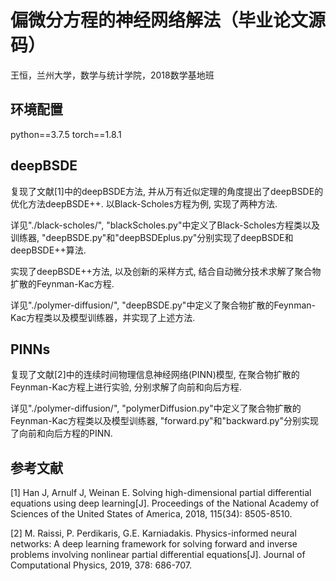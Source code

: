 # 偏微分方程的神经网络解法（毕业论文源码）
王恒，兰州大学，数学与统计学院，2018数学基地班

## 环境配置
python==3.7.5 torch==1.8.1

## deepBSDE
复现了文献[1]中的deepBSDE方法, 并从万有近似定理的角度提出了deepBSDE的优化方法deepBSDE++. 以Black-Scholes方程为例, 实现了两种方法.

详见"./black-scholes/", "blackScholes.py"中定义了Black-Scholes方程类以及训练器, "deepBSDE.py"和"deepBSDEplus.py"分别实现了deepBSDE和deepBSDE++算法.

实现了deepBSDE++方法, 以及创新的采样方式, 结合自动微分技术求解了聚合物扩散的Feynman-Kac方程.

详见"./polymer-diffusion/", "deepBSDE.py"中定义了聚合物扩散的Feynman-Kac方程类以及模型训练器，并实现了上述方法.

## PINNs
复现了文献[2]中的连续时间物理信息神经网络(PINN)模型, 在聚合物扩散的Feynman-Kac方程上进行实验, 分别求解了向前和向后方程.

详见"./polymer-diffusion/", "polymerDiffusion.py"中定义了聚合物扩散的Feynman-Kac方程类以及模型训练器, "forward.py"和"backward.py"分别实现了向前和向后方程的PINN.

## 参考文献
[1] Han J, Arnulf J, Weinan E. Solving high-dimensional partial differential equations using deep learning[J]. Proceedings of the National Academy of Sciences of the United States of America, 2018, 115(34): 8505-8510.

[2] M. Raissi, P. Perdikaris, G.E. Karniadakis. Physics-informed neural networks: A deep learning framework for solving forward and inverse problems involving nonlinear partial differential equations[J]. Journal of Computational Physics, 2019, 378: 686-707.